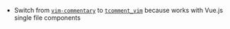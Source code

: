 * Switch from [`vim-commentary`](https://github.com/tpope/vim-commentary) to
  [`tcomment_vim`](https://github.com/tomtom/tcomment_vim) because works with
  Vue.js single file components
